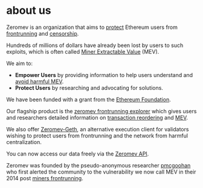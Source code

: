 # about us

Zeromev is an organization that aims to [protect](/wayforward) Ethereum users from [frontrunning](/terms#frontrunning) and [censorship](/terms#censorship).

Hundreds of millions of dollars have already been lost by users to such exploits, which is often called [Miner Extractable Value](/terms#miner-extractable-value) (MEV).

We aim to:

*   __Empower Users__ by providing information to help users understand and [avoid harmful MEV](/wayforward).
*   __Protect Users__ by researching and advocating for solutions.

We have been funded with a grant from the [Ethereum Foundation](https://www.ethereum.org).

Our flagship product is the [zeromev frontrunning explorer](/explorer) which gives users and researchers detailed information on [transaction reordering](/terms#transaction-reordering) and [MEV](/terms#miner-extractable-value).

We also offer [Zeromev-Geth](/zmgeth), an alternative execution client for validators wishing to protect users from frontrunning and the network from harmful centralization.

You can now access our data freely via the [Zeromev API](/api).

Zeromev was founded by the pseudo-anonymous researcher [pmcgoohan](https://twitter.com/pmcgoohanCrypto) who first alerted the community to the vulnerability we now call MEV in their 2014 post [miners frontrunning](https://www.reddit.com/r/ethereum/comments/2d84yv/miners_frontrunning).
